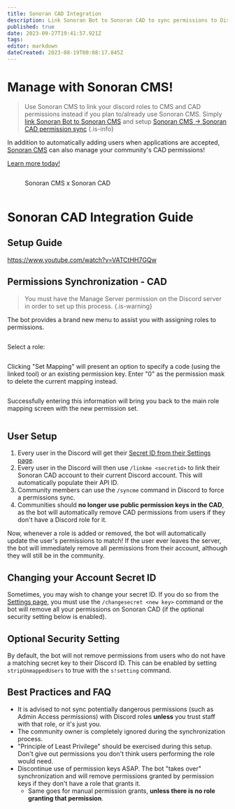 ```yaml
---
title: Sonoran CAD Integration
description: Link Sonoran Bot to Sonoran CAD to sync permissions to Discord roles and other handy features!
published: true
date: 2023-09-27T19:41:57.921Z
tags: 
editor: markdown
dateCreated: 2023-08-19T00:08:17.845Z
---
```


# Manage with Sonoran CMS!
> Use Sonoran CMS to link your discord roles to CMS and CAD permissions instead if you plan to/already use Sonoran CMS. Simply [link Sonoran Bot to Sonoran CMS](/tutorials/getting-started/sonoran-cms-integration) and setup [Sonoran CMS -> Sonoran CAD permission sync](https://info.sonorancms.com/integration-capabilities/sonoran-cad-sync)
{.is-info}


In addition to automatically adding users when applications are accepted, [Sonoran CMS](https://info.sonorancms.com/why-choose-sonoran-cms/why-choose-sonoran-cms) can also manage your community's CAD permissions!

[Learn more today!](https://info.sonorancms.com/why-choose-sonoran-cms/why-choose-sonoran-cms)

<figure><img src="https://files.gitbook.com/v0/b/gitbook-x-prod.appspot.com/o/spaces%2F-M4pGN81fb4R6zFhodcu%2Fuploads%2FSjLVb2jKeswR4am8X9kH%2FBigSquare.png?alt=media&#x26;token=4e641634-cc44-44cf-b1c3-20ca4f746c89" alt=""><figcaption><p>Sonoran CMS x Sonoran CAD</p></figcaption></figure>

<figure><img src="https://files.gitbook.com/v0/b/gitbook-x-prod.appspot.com/o/spaces%2F-M4pGN81fb4R6zFhodcu%2Fuploads%2Fv9ymIkkSomDZc27026rG%2Fimage.png?alt=media&#x26;token=5f470a38-3187-4394-9f18-5ed3cdf44603" alt=""><figcaption></figcaption></figure>

# Sonoran CAD Integration Guide

## Setup Guide

https://www.youtube.com/watch?v=VATCtHH7GQw

## Permissions Synchronization - CAD

> You must have the Manage Server permission on the Discord server in order to set up this process.
{.is-warning}

The bot provides a brand new menu to assist you with assigning roles to permissions.

<figure><img src="https://files.gitbook.com/v0/b/gitbook-x-prod.appspot.com/o/spaces%2F-M4pGN81fb4R6zFhodcu%2Fuploads%2FXPqaE0G5eS0lR7prLghk%2FScreenshot_13.png?alt=media&#x26;token=f775bc57-30c5-42ff-8e96-c7fecbac5069" alt=""><figcaption></figcaption></figure>

Select a role:

<figure><img src="https://files.gitbook.com/v0/b/gitbook-x-prod.appspot.com/o/spaces%2F-M4pGN81fb4R6zFhodcu%2Fuploads%2FWMeVXTTMK6t0ANIWIrfy%2FScreenshot_14.png?alt=media&#x26;token=7af69b0e-a0cd-41cb-8bd3-6dc8591a5861" alt=""><figcaption></figcaption></figure>

Clicking "Set Mapping" will present an option to specify a code (using the linked tool) or an existing permission key. Enter "0" as the permission mask to delete the current mapping instead.

<figure><img src="https://files.gitbook.com/v0/b/gitbook-x-prod.appspot.com/o/spaces%2F-M4pGN81fb4R6zFhodcu%2Fuploads%2F9cCEioESKYGzwVV9SJEy%2FScreenshot_15.png?alt=media&#x26;token=1f53749a-423a-4da3-a207-3bc4343e174c" alt=""><figcaption></figcaption></figure>

Successfully entering this information will bring you back to the main role mapping screen with the new permission set.

<figure><img src="https://files.gitbook.com/v0/b/gitbook-x-prod.appspot.com/o/spaces%2F-M4pGN81fb4R6zFhodcu%2Fuploads%2FXkCTGkMTSZvbgKkk1TBb%2FScreenshot_16.png?alt=media&#x26;token=594526fe-cc43-449f-8c43-d075cdca14dd" alt=""><figcaption></figcaption></figure>

## User Setup

1. Every user in the Discord will get their [Secret ID from their Settings page](https://info.sonorancad.com/sonoran-cad/api-integration/getting-started/account-secret-id).
2. Every user in the Discord will then use `/linkme <secretid>` to link their Sonoran CAD account to their current Discord account. This will automatically populate their API ID.
3. Community members can use the `/syncme` command in Discord to force a permissions sync.
4. Communities should **no longer use public permission keys in the CAD**, as the bot will automatically remove CAD permissions from users if they don't have a Discord role for it.

Now, whenever a role is added or removed, the bot will automatically update the user's permissions to match! If the user ever leaves the server, the bot will immediately remove all permissions from their account, although they will still be in the community.

## Changing your Account Secret ID

Sometimes, you may wish to change your secret ID. If you do so from the [Settings page](https://info.sonorancad.com/sonoran-cad/api-integration/getting-started/account-secret-id), you must use the `/changesecret <new key>` command or the bot will remove all your permissions on Sonoran CAD (if the optional security setting below is enabled).

## Optional Security Setting

By default, the bot will not remove permissions from users who do not have a matching secret key to their Discord ID. This can be enabled by setting `stripUnmappedUsers` to true with the `s!setting` command.

## Best Practices and FAQ

* It is advised to not sync potentially dangerous permissions (such as Admin Access permissions) with Discord roles **unless** you trust staff with that role, or it's just you.
* The community owner is completely ignored during the synchronization process.
* "Principle of Least Privilege" should be exercised during this setup. Don't give out permissions you don't think users performing the role would need.
* Discontinue use of permission keys ASAP. The bot "takes over" synchronization and will remove permissions granted by permission keys if they don't have a role that grants it.
  * Same goes for manual permission grants, **unless there is no role granting that permission**.

